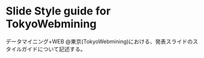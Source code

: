# Slide Style guide for TokyoWebmining

データマイニング+WEB @東京(TokyoWebmining)における、発表スライドのスタイルガイドについて記述する。

